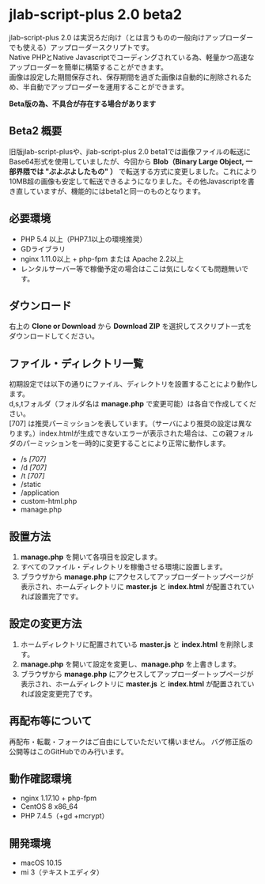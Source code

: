 # jlab-script-plus 2.0 beta2
jlab-script-plus 2.0 は実況ろだ向け（とは言うものの一般向けアップローダーでも使える）アップローダースクリプトです。  
Native PHPとNative Javascriptでコーディングされている為、軽量かつ高速なアップローダーを簡単に構築することができます。  
画像は設定した期間保存され、保存期間を過ぎた画像は自動的に削除されるため、半自動でアップローダーを運用することができます。  

**Beta版の為、不具合が存在する場合があります**  

## Beta2 概要
旧版jlab-script-plusや、jlab-script-plus 2.0 beta1では画像ファイルの転送にBase64形式を使用していましたが、今回から **Blob（Binary Large Object, 一部界隈では "ぶよぶよしたもの" ）** で転送する方式に変更しました。これにより10MB超の画像も安定して転送できるようになりました。その他Javascriptを書き直していますが、機能的にはbeta1と同一のものとなります。

## 必要環境
- PHP 5.4 以上（PHP7.1以上の環境推奨）
- GDライブラリ
- nginx 1.11.0以上 + php-fpm または Apache 2.2以上
 - レンタルサーバー等で稼働予定の場合はここは気にしなくても問題無いです。

## ダウンロード
右上の **Clone or Download** から **Download ZIP** を選択してスクリプト一式をダウンロードしてください。

## ファイル・ディレクトリ一覧
初期設定では以下の通りにファイル、ディレクトリを設置することにより動作します。  
d,s,tフォルダ（フォルダ名は **manage.php** で変更可能）は各自で作成してください。  
[707] は推奨パーミッションを表しています。（サーバにより推奨の設定は異なります。）index.htmlが生成できないエラーが表示された場合は、この親フォルダのパーミッションを一時的に変更することにより正常に動作します。

- /s *[707]*
- /d *[707]*
- /t *[707]*
- /static
- /application
- custom-html.php
- manage.php

## 設置方法
1. **manage.php** を開いて各項目を設定します。
2. すべてのファイル・ディレクトリを稼働させる環境に設置します。
3. ブラウザから **manage.php** にアクセスしてアップローダートップページが表示され、ホームディレクトリに **master.js** と **index.html** が配置されていれば設置完了です。

## 設定の変更方法
1. ホームディレクトリに配置されている **master.js** と **index.html** を削除します。
2. **manage.php** を開いて設定を変更し、**manage.php** を上書きします。
3. ブラウザから **manage.php** にアクセスしてアップローダートップページが表示され、ホームディレクトリに **master.js** と **index.html** が配置されていれば設定変更完了です。

## 再配布等について
再配布・転載・フォークはご自由にしていただいて構いません。
バグ修正版の公開等はこのGitHubでのみ行います。

## 動作確認環境
- nginx 1.17.10 + php-fpm
- CentOS 8 x86_64
- PHP 7.4.5（+gd +mcrypt）

## 開発環境
- macOS 10.15
- mi 3（テキストエディタ）